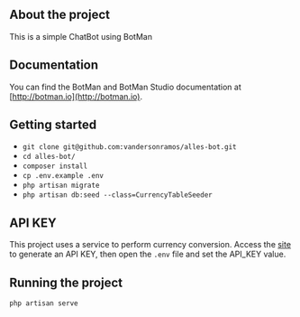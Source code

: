 

## About the project

This is a simple ChatBot using BotMan

## Documentation

You can find the BotMan and BotMan Studio documentation at [http://botman.io](http://botman.io).

## Getting started

-  `git clone git@github.com:vandersonramos/alles-bot.git`
- `cd alles-bot/`
-  `composer install`
- `cp .env.example .env`
- `php artisan migrate`
- `php artisan db:seed --class=CurrencyTableSeeder`

## API KEY

This project uses a service to perform currency conversion. Access the [site](https://free.currencyconverterapi.com/free-api-key) to generate an API KEY, then open the `.env` file and
set the API_KEY value.

## Running the project

`php artisan serve`
